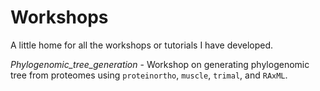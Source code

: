 # Workshops
A little home for all the workshops or tutorials I have developed. 

*Phylogenomic_tree_generation* - Workshop on generating phylogenomic tree from proteomes using `proteinortho`, `muscle`, `trimal`, and `RAxML`. 
